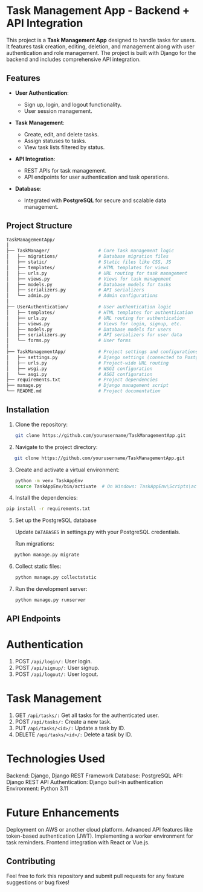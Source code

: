 # Task Management App - Backend + API Integration

This project is a **Task Management App** designed to handle tasks for users. It features task creation, editing, deletion, and management along with user authentication and role management. The project is built with Django for the backend and includes comprehensive API integration.

## Features

- **User Authentication**: 
  - Sign up, login, and logout functionality.
  - User session management.
  
- **Task Management**:
  - Create, edit, and delete tasks.
  - Assign statuses to tasks.
  - View task lists filtered by status.

- **API Integration**:
  - REST APIs for task management.
  - API endpoints for user authentication and task operations.
  
- **Database**:
  - Integrated with **PostgreSQL** for secure and scalable data management.
  
## Project Structure

```bash
TaskManagementApp/
│
├── TaskManager/                  # Core Task management logic
│   ├── migrations/               # Database migration files
│   ├── static/                   # Static files like CSS, JS
│   ├── templates/                # HTML templates for views
│   ├── urls.py                   # URL routing for task management
│   ├── views.py                  # Views for task management
│   ├── models.py                 # Database models for tasks
│   ├── serializers.py            # API serializers
│   └── admin.py                  # Admin configurations
│
├── UserAuthentication/           # User authentication logic
│   ├── templates/                # HTML templates for authentication
│   ├── urls.py                   # URL routing for authentication
│   ├── views.py                  # Views for login, signup, etc.
│   ├── models.py                 # Database models for users
│   ├── serializers.py            # API serializers for user data
│   └── forms.py                  # User forms
│
├── TaskManagementApp/            # Project settings and configurations
│   ├── settings.py               # Django settings (connected to PostgreSQL)
│   ├── urls.py                   # Project-wide URL routing
│   ├── wsgi.py                   # WSGI configuration
│   └── asgi.py                   # ASGI configuration
├── requirements.txt              # Project dependencies
├── manage.py                     # Django management script
└── README.md                     # Project documentation
```
## Installation

1. Clone the repository:
   ```bash
   git clone https://github.com/yourusername/TaskManagementApp.git
    ```
2. Navigate to the project directory:
```bash
   git clone https://github.com/yourusername/TaskManagementApp.git
```
3. Create and activate a virtual environment:
   ```bash
   python -m venv TaskAppEnv
   source TaskAppEnv/bin/activate  # On Windows: TaskAppEnv\Scripts\activate
   ```
4. Install the dependencies:
```bash
pip install -r requirements.txt
```
5. Set up the PostgreSQL database
   
   Update ```DATABASES``` in settings.py with your PostgreSQL credentials.

   Run migrations:
```bash
   python manage.py migrate
```
6. Collect static files:
   ```bash
   python manage.py collectstatic
   ```
7. Run the development server:
   ```bash
   python manage.py runserver
   ```

## API Endpoints

# Authentication
1. POST ```/api/login/:``` User login.
2. POST ```/api/signup/:``` User signup.
3. POST ```/api/logout/:``` User logout.

# Task Management

1. GET ```/api/tasks/:``` Get all tasks for the authenticated user.
2. POST ```/api/tasks/:``` Create a new task.
3. PUT ```/api/tasks/<id>/:``` Update a task by ID.
4. DELETE ```/api/tasks/<id>/:``` Delete a task by ID.

# Technologies Used

Backend: Django, Django REST Framework
Database: PostgreSQL
API: Django REST API
Authentication: Django built-in authentication
Environment: Python 3.11

# Future Enhancements

Deployment on AWS or another cloud platform.
Advanced API features like token-based authentication (JWT).
Implementing a worker environment for task reminders.
Frontend integration with React or Vue.js.

## Contributing
Feel free to fork this repository and submit pull requests for any feature suggestions or bug fixes!



